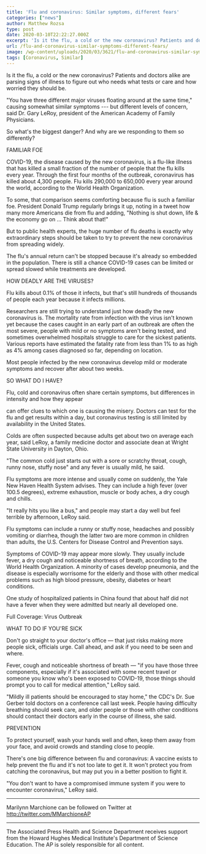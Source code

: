 ```yaml
---
title: 'Flu and coronavirus: Similar symptoms, different fears'
categories: ["news"]
author: Matthew Rozsa
type: post
date: 2020-03-10T22:22:27.000Z
excerpt: 'Is it the flu, a cold or the new coronavirus? Patients and doctors alike are parsing signs of illness to figure out who needs what tests or care and how worried they should be."You have three different major viruses floating around at the same time," causing somewhat similar symptoms --- but different levels of concern,&hellip;'
url: /flu-and-coronavirus-similar-symptoms-different-fears/
image: /wp-content/uploads/2020/03/3621/flu-and-coronavirus-similar-symptoms-different-fears.jpg
tags: [Coronavirus, Similar]
---
```


Is it the flu, a cold or the new coronavirus? Patients and doctors alike are parsing signs of illness to figure out who needs what tests or care and how worried they should be.

"You have three different major viruses floating around at the same time," causing somewhat similar symptoms --- but different levels of concern, said Dr. Gary LeRoy, president of the American Academy of Family Physicians.

So what's the biggest danger? And why are we responding to them so differently?

FAMILIAR FOE

COVID-19, the disease caused by the new coronavirus, is a flu-like illness that has killed a small fraction of the number of people that the flu kills every year. Through the first four months of the outbreak, coronavirus has killed about 4,300 people. Flu kills 290,000 to 650,000 every year around the world, according to the World Health Organization.

To some, that comparison seems comforting because flu is such a familiar foe. President Donald Trump regularly brings it up, noting in a tweet how many more Americans die from flu and adding, "Nothing is shut down, life & the economy go on … Think about that!"

But to public health experts, the huge number of flu deaths is exactly why extraordinary steps should be taken to try to prevent the new coronavirus from spreading widely.

The flu's annual return can't be stopped because it's already so embedded in the population. There is still a chance COVID-19 cases can be limited or spread slowed while treatments are developed.

HOW DEADLY ARE THE VIRUSES?

Flu kills about 0.1% of those it infects, but that's still hundreds of thousands of people each year because it infects millions.

Researchers are still trying to understand just how deadly the new coronavirus is. The mortality rate from infection with the virus isn't known yet because the cases caught in an early part of an outbreak are often the most severe, people with mild or no symptoms aren't being tested, and sometimes overwhelmed hospitals struggle to care for the sickest patients. Various reports have estimated the fatality rate from less than 1% to as high as 4% among cases diagnosed so far, depending on location.

Most people infected by the new coronavirus develop mild or moderate symptoms and recover after about two weeks.

SO WHAT DO I HAVE?

Flu, cold and coronavirus often share certain symptoms, but differences in intensity and how they appear

can offer clues to which one is causing the misery. Doctors can test for the flu and get results within a day, but coronavirus testing is still limited by availability in the United States.

Colds are often suspected because adults get about two on average each year, said LeRoy, a family medicine doctor and associate dean at Wright State University in Dayton, Ohio.

"The common cold just starts out with a sore or scratchy throat, cough, runny nose, stuffy nose" and any fever is usually mild, he said.

Flu symptoms are more intense and usually come on suddenly, the Yale New Haven Health System advises. They can include a high fever (over 100.5 degrees), extreme exhaustion, muscle or body aches, a dry cough and chills.

"It really hits you like a bus," and people may start a day well but feel terrible by afternoon, LeRoy said.

Flu symptoms can include a runny or stuffy nose, headaches and possibly vomiting or diarrhea, though the latter two are more common in children than adults, the U.S. Centers for Disease Control and Prevention says.

Symptoms of COVID-19 may appear more slowly. They usually include fever, a dry cough and noticeable shortness of breath, according to the World Health Organization. A minority of cases develop pneumonia, and the disease is especially worrisome for the elderly and those with other medical problems such as high blood pressure, obesity, diabetes or heart conditions.

One study of hospitalized patients in China found that about half did not have a fever when they were admitted but nearly all developed one.

Full Coverage: Virus Outbreak

WHAT TO DO IF YOU'RE SICK

Don't go straight to your doctor's office — that just risks making more people sick, officials urge. Call ahead, and ask if you need to be seen and where.

Fever, cough and noticeable shortness of breath — "if you have those three components, especially if it's associated with some recent travel or someone you know who's been exposed to COVID-19, those things should prompt you to call for medical attention," LeRoy said.

"Mildly ill patients should be encouraged to stay home," the CDC's Dr. Sue Gerber told doctors on a conference call last week. People having difficulty breathing should seek care, and older people or those with other conditions should contact their doctors early in the course of illness, she said.

PREVENTION

To protect yourself, wash your hands well and often, keep them away from your face, and avoid crowds and standing close to people.

There's one big difference between flu and coronavirus: A vaccine exists to help prevent the flu and it's not too late to get it. It won't protect you from catching the coronavirus, but may put you in a better position to fight it.

"You don't want to have a compromised immune system if you were to encounter coronavirus," LeRoy said.

* * *

Marilynn Marchione can be followed on Twitter at <http://twitter.com/MMarchioneAP>

* * *

The Associated Press Health and Science Department receives support from the Howard Hughes Medical Institute's Department of Science Education. The AP is solely responsible for all content.
